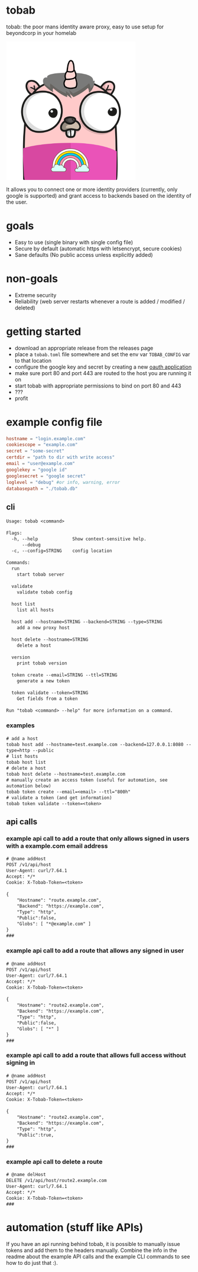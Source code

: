 # tobab
tobab: the poor mans identity aware proxy, easy to use setup for beyondcorp in your homelab

<img src="./tobab.png" width="350" alt="tobab gopher logo">

It allows you to connect one or more identity providers (currently, only google is supported) and grant access to backends based on the identity of the user.  

# goals

- Easy to use (single binary with single config file)
- Secure by default (automatic https with letsencrypt, secure cookies)
- Sane defaults (No public access unless explicitly added)

# non-goals

- Extreme security
- Reliability (web server restarts whenever a route is added / modified / deleted)

# getting started

- download an appropriate release from the releases page
- place a `tobab.toml` file somewhere and set the env var `TOBAB_CONFIG` var to that location
- configure the google key and secret by creating a new [oauth application](https://developers.google.com/identity/protocols/oauth2/web-server)
- make sure port 80 and port 443 are routed to the host you are running it on
- start tobab with appropriate permissions to bind on port 80 and 443
- ???
- profit

# example config file

```toml
hostname = "login.example.com"
cookiescope = "example.com"
secret = "some-secret"
certdir = "path to dir with write access"
email = "user@example.com"
googlekey = "google id"
googlesecret = "google secret"
loglevel = "debug" #or info, warning, error
databasepath = "./tobab.db"
```

## cli
```
Usage: tobab <command>

Flags:
  -h, --help             Show context-sensitive help.
      --debug
  -c, --config=STRING    config location

Commands:
  run
    start tobab server

  validate
    validate tobab config

  host list
    list all hosts

  host add --hostname=STRING --backend=STRING --type=STRING
    add a new proxy host

  host delete --hostname=STRING
    delete a host

  version
    print tobab version

  token create --email=STRING --ttl=STRING
    generate a new token

  token validate --token=STRING
    Get fields from a token

Run "tobab <command> --help" for more information on a command.
```

### examples
```shell
# add a host
tobab host add --hostname=test.example.com --backend=127.0.0.1:8080 --type=http --public
# list hosts
tobab host list
# delete a host
tobab host delete --hostname=test.example.com
# manually create an access token (useful for automation, see automation below)
tobab token create --email=<email> --ttl="800h"
# validate a token (and get information)
tobab token validate --token=<token>
```

## api calls

### example api call to add a route that only allows signed in users with a example.com email address

```http
# @name addHost
POST /v1/api/host
User-Agent: curl/7.64.1
Accept: */*
Cookie: X-Tobab-Token=<token>

{
    "Hostname": "route.example.com",
    "Backend": "https://example.com",
    "Type": "http",
    "Public":false,
    "Globs": [ "*@example.com" ]
}
###
```
### example api call to add a route that allows any signed in user

```http
# @name addHost
POST /v1/api/host
User-Agent: curl/7.64.1
Accept: */*
Cookie: X-Tobab-Token=<token>

{
    "Hostname": "route2.example.com",
    "Backend": "https://example.com",
    "Type": "http",
    "Public":false,
    "Globs": [ "*" ]
}
###
```

### example api call to add a route that allows full access without signing in

```http
# @name addHost
POST /v1/api/host
User-Agent: curl/7.64.1
Accept: */*
Cookie: X-Tobab-Token=<token>

{
    "Hostname": "route2.example.com",
    "Backend": "https://example.com",
    "Type": "http",
    "Public":true,
}
###
```

### example api call to delete a route
```http
# @name delHost
DELETE /v1/api/host/route2.example.com
User-Agent: curl/7.64.1
Accept: */*
Cookie: X-Tobab-Token=<token>
###
```

# automation (stuff like APIs)
If you have an api running behind tobab, it is possible to manually issue tokens and add them to the headers manually. Combine the info in the readme about the example API calls and the example CLI commands to see how to do just that :).
